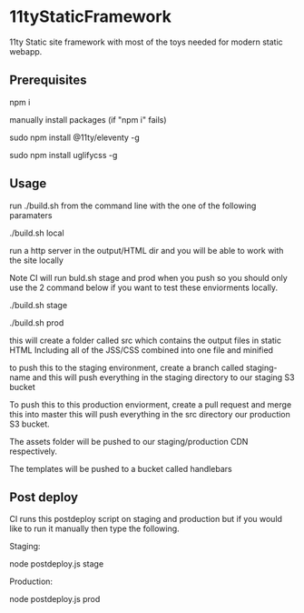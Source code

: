 # 11tyStaticFramework
11ty Static site framework with most of the toys needed for modern static webapp.

## Prerequisites

npm i 

manually install packages (if "npm i" fails) 

sudo npm install @11ty/eleventy -g

sudo npm install uglifycss -g

## Usage

run ./build.sh from the command line with the one of the following paramaters

./build.sh local

run a http server in the output/HTML dir and you will be able to work with the site locally

Note CI will run buld.sh stage and prod when you push so you should only use the 2 command below if you want to test these enviorments locally.

./build.sh stage

./build.sh prod



this will create a folder called src which contains the output files in static HTML Including all of the JSS/CSS combined into one file and minified 

to push this to the staging environment, create a branch called staging-name and this will push everything in the staging directory to our staging S3 bucket
  
To push this to this production enviorment, create a pull request and merge this into master this will push everything in the src directory our production S3 bucket.  

The assets folder will be pushed to our staging/production CDN respectively.

The templates will be pushed to a bucket called handlebars


## Post deploy

CI runs this postdeploy script on staging and production but if you would like to run it manually then type the following.

Staging:

node postdeploy.js stage
 
Production:
 
node postdeploy.js prod



